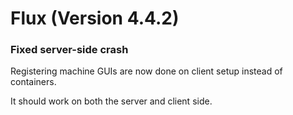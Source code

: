 # Flux (Version 4.4.2)

### Fixed server-side crash
Registering machine GUIs are now done on client setup instead of containers.

It should work on both the server and client side.